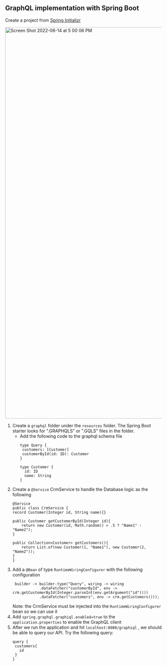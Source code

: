 ## **GraphQL** implementation with Spring Boot

  Create a project from [Spring Initializr](start.spring.io)

  <img width="1259" alt="Screen Shot 2022-06-14 at 5 00 06 PM" src="https://user-images.githubusercontent.com/20631927/173697522-70a12717-f345-4c59-af75-1a3de9417ddd.png">

1. Create a `graphql` folder under the `resources` folder. The Spring Boot
    starter looks for ".GRAPHQLS" or ".GQLS" files in the folder.
   - Add the following code to the graphql schema file
     ```
     type Query {
      customers: [Customer]
      customerById(id: ID): Customer
     }
     
     type Customer {
       id: ID
       name: String
     }
     ```
2. Create a `@Service` CrmService to handle the Database logic as the following
    ```
    @Service
    public class CrmService {
    record Customer(Integer id, String name){}

    public Customer getCustomerById(Integer id){
        return new Customer(id, Math.random() > .5 ? "Name1" : "Name2");
    }

    public Collection<Customer> getCustomers(){
        return List.of(new Customer(1, "Name1"), new Customer(2, "Name2"));
    }
    }
    ```
3. Add a `@Bean` of type `RuntimeWiringConfigurer` with the following configuration
    ```
     builder -> builder.type("Query", wiring -> wiring
                .dataFetcher("customerById", env -> crm.getCustomerById(Integer.parseInt(env.getArgument("id"))))
                .dataFetcher("customers", env -> crm.getCustomers()));
    ```
   Note: the CrmService must be injected into the `RuntimeWiringConfigurer` bean so we can use it
4. Add `spring.graphql.graphiql.enabled=true` to the `application.properties` to enable the GraphQL client
5. After we run the application and hit `localhost:8080/graphiql` , we should be able to query our API. 
   Try the following query:
   ```
   query {
    customers{
      id
    }
   }
   ```